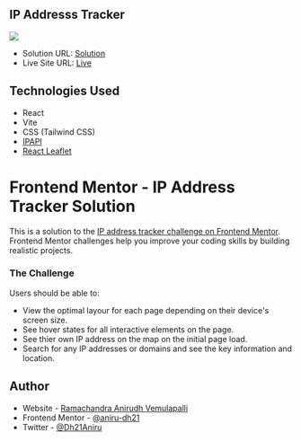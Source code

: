 <h2>IP Addresss Tracker</h2>

![](./public/Screenshot.png)

- Solution URL: [Solution](https://github.com/aniru-dh21/IP-Address-Tracker)
- Live Site URL: [Live](https://ip-address-tracker-rho-olive.vercel.app/)

## Technologies Used

- React
- Vite
- CSS (Tailwind CSS)
- [IPAPI](https://ipapi.co/)
- [React Leaflet](https://react-leaflet.js.org/)

# Frontend Mentor - IP Address Tracker Solution

This is a solution to the [IP address tracker challenge on Frontend Mentor](https://www.frontendmentor.io/challenges/ip-address-tracker-I8-0yYAH0). Frontend Mentor challenges help you improve your coding skills by building realistic projects.

### The Challenge

Users should be able to:

- View the optimal layour for each page depending on their device's screen size.
- See hover states for all interactive elements on the page.
- See thier own IP address on the map on the initial page load.
- Search for any IP addresses or domains and see the key information and location.

## Author

- Website - [Ramachandra Anirudh Vemulapalli](https://ramachandra-anirudh-vemulapalli.vercel.app)
- Frontend Mentor - [@aniru-dh21](https://www.frontendmentor.io/profile/aniru-dh21)
- Twitter - [@Dh21Aniru](https://twitter.com/Dh21Aniru)
